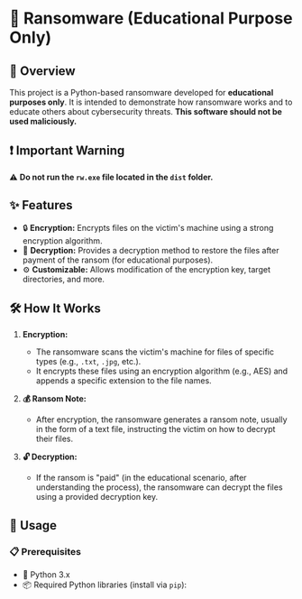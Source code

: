 # 🔐 Ransomware (Educational Purpose Only)

## 📖 Overview

This project is a Python-based ransomware developed for **educational purposes only**. It is intended to demonstrate how ransomware works and to educate others about cybersecurity threats. **This software should not be used maliciously.**

## ❗ Important Warning

⚠️ **Do not run the `rw.exe` file located in the `dist` folder.** 

## ✨ Features

- 🔒 **Encryption:** Encrypts files on the victim's machine using a strong encryption algorithm.
- 🔑 **Decryption:** Provides a decryption method to restore the files after payment of the ransom (for educational purposes).
- ⚙️ **Customizable:** Allows modification of the encryption key, target directories, and more.

## 🛠️ How It Works

1. **Encryption:** 
   - The ransomware scans the victim's machine for files of specific types (e.g., `.txt`, `.jpg`, etc.).
   - It encrypts these files using an encryption algorithm (e.g., AES) and appends a specific extension to the file names.

2. **💰 Ransom Note:**
   - After encryption, the ransomware generates a ransom note, usually in the form of a text file, instructing the victim on how to decrypt their files.

3. **🔓 Decryption:**
   - If the ransom is "paid" (in the educational scenario, after understanding the process), the ransomware can decrypt the files using a provided decryption key.

## 🚀 Usage

### 📋 Prerequisites

- 🐍 Python 3.x
- 📦 Required Python libraries (install via `pip`):
